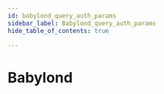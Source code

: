 ```yaml
---
id: babylond_query_auth_params
sidebar_label: Babylond_query_auth_params
hide_table_of_contents: true

---
```


# Babylond